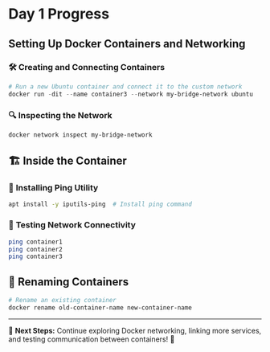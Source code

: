 # Day 1 Progress

## Setting Up Docker Containers and Networking

### 🛠️ **Creating and Connecting Containers**
```powershell
# Run a new Ubuntu container and connect it to the custom network
docker run -dit --name container3 --network my-bridge-network ubuntu
```

### 🔍 **Inspecting the Network**
```powershell
docker network inspect my-bridge-network
```

## 🏗️ **Inside the Container**
### 🚀 **Installing Ping Utility**
```bash
apt install -y iputils-ping  # Install ping command
```

### 📡 **Testing Network Connectivity**
```bash
ping container1
ping container2
ping container3
```

## 🔄 **Renaming Containers**
```powershell
# Rename an existing container
docker rename old-container-name new-container-name
```

---
📌 **Next Steps:** Continue exploring Docker networking, linking more services, and testing communication between containers! 🚀


